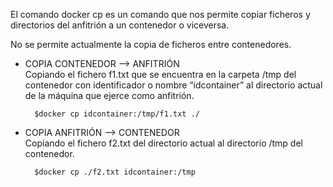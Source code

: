 El comando docker cp es un comando que nos permite copiar ficheros y directorios del anfitrión a un contenedor o viceversa.

No se permite actualmente la copia de ficheros entre contenedores.

- COPIA CONTENEDOR --> ANFITRIÓN <BR>Copiando el fichero f1.txt que se encuentra en la carpeta /tmp del contenedor con identificador o nombre “idcontainer” al directorio actual de la máquina que ejerce como anfitrión.
        
        $docker cp idcontainer:/tmp/f1.txt ./

- COPIA ANFITRIÓN --> CONTENEDOR<BR>Copiando el fichero f2.txt del directorio actual al directorio /tmp del contenedor.
        
        $docker cp ./f2.txt idcontainer:/tmp